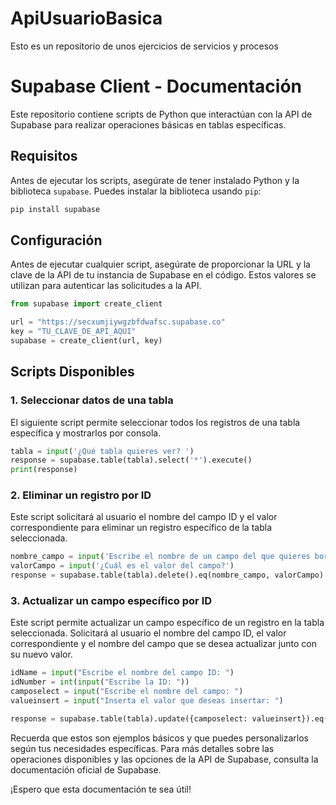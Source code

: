# ApiUsuarioBasica
Esto es un repositorio de unos ejercicios de servicios y procesos

# Supabase Client - Documentación

Este repositorio contiene scripts de Python que interactúan con la API de Supabase para realizar operaciones básicas en tablas específicas.

## Requisitos

Antes de ejecutar los scripts, asegúrate de tener instalado Python y la biblioteca `supabase`. Puedes instalar la biblioteca usando `pip`:

```bash
pip install supabase
```
## Configuración

Antes de ejecutar cualquier script, asegúrate de proporcionar la URL y la clave de la API de tu instancia de Supabase en el código. Estos valores se utilizan para autenticar las solicitudes a la API.

```python
from supabase import create_client

url = "https://secxumjiywgzbfdwafsc.supabase.co"
key = "TU_CLAVE_DE_API_AQUI"
supabase = create_client(url, key)
```
## Scripts Disponibles

### 1. Seleccionar datos de una tabla
El siguiente script permite seleccionar todos los registros de una tabla específica y mostrarlos por consola.

```python
tabla = input('¿Qué tabla quieres ver? ')
response = supabase.table(tabla).select('*').execute()
print(response)
```

### 2. Eliminar un registro por ID
Este script solicitará al usuario el nombre del campo ID y el valor correspondiente para eliminar un registro específico de la tabla seleccionada.

```python
nombre_campo = input('Escribe el nombre de un campo del que quieres borrar la fila entera: ')
valorCampo = input('¿Cuál es el valor del campo?')
response = supabase.table(tabla).delete().eq(nombre_campo, valorCampo).execute()
```
### 3. Actualizar un campo específico por ID
Este script permite actualizar un campo específico de un registro en la tabla seleccionada. Solicitará al usuario el nombre del campo ID, el valor correspondiente y el nombre del campo que se desea actualizar junto con su nuevo valor.

```python
idName = input("Escribe el nombre del campo ID: ")
idNumber = int(input("Escribe la ID: "))
camposelect = input("Escribe el nombre del campo: ")
valueinsert = input("Inserta el valor que deseas insertar: ")

response = supabase.table(tabla).update({camposelect: valueinsert}).eq(idName, idNumber).execute()
```

Recuerda que estos son ejemplos básicos y que puedes personalizarlos según tus necesidades específicas. Para más detalles sobre las operaciones disponibles y las opciones de la API de Supabase, consulta la documentación oficial de Supabase.

¡Espero que esta documentación te sea útil!
